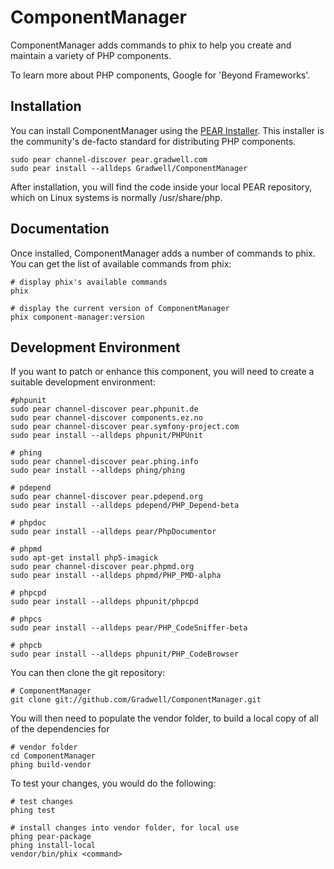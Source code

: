 ComponentManager
================

ComponentManager adds commands to phix to help you create and maintain a variety of PHP components.

To learn more about PHP components, Google for 'Beyond Frameworks'.

Installation
------------

You can install ComponentManager using the [PEAR Installer](http://pear.php.net). This installer is the community's de-facto standard for distributing PHP components.

    sudo pear channel-discover pear.gradwell.com
    sudo pear install --alldeps Gradwell/ComponentManager

After installation, you will find the code inside your local PEAR repository, which on Linux systems is normally /usr/share/php.

Documentation
-------------

Once installed, ComponentManager adds a number of commands to phix. You can get the list of available commands from phix:

    # display phix's available commands
    phix

    # display the current version of ComponentManager
    phix component-manager:version

Development Environment
-----------------------

If you want to patch or enhance this component, you will need to create a suitable development environment:

    #phpunit
    sudo pear channel-discover pear.phpunit.de
    sudo pear channel-discover components.ez.no
    sudo pear channel-discover pear.symfony-project.com
    sudo pear install --alldeps phpunit/PHPUnit

    # phing
    sudo pear channel-discover pear.phing.info
    sudo pear install --alldeps phing/phing

    # pdepend
    sudo pear channel-discover pear.pdepend.org
    sudo pear install --alldeps pdepend/PHP_Depend-beta

    # phpdoc
    sudo pear install --alldeps pear/PhpDocumentor

    # phpmd
    sudo apt-get install php5-imagick
    sudo pear channel-discover pear.phpmd.org
    sudo pear install --alldeps phpmd/PHP_PMD-alpha

    # phpcpd
    sudo pear install --alldeps phpunit/phpcpd

    # phpcs
    sudo pear install --alldeps pear/PHP_CodeSniffer-beta

    # phpcb
    sudo pear install --alldeps phpunit/PHP_CodeBrowser

You can then clone the git repository:

    # ComponentManager
    git clone git://github.com/Gradwell/ComponentManager.git

You will then need to populate the vendor folder, to build a local copy of all of the dependencies for 

    # vendor folder
    cd ComponentManager
    phing build-vendor

To test your changes, you would do the following:

    # test changes
    phing test
    
    # install changes into vendor folder, for local use
    phing pear-package
    phing install-local
    vendor/bin/phix <command>

